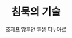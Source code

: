 ---
title: 침묵의 기술 
author: 조제프 앙투안 투생 디누아르
slug: claanrdmlrltnf 
category: book
coverUrl: http://image.kyobobook.co.kr/images/book/large/262/l9788950963262.jpg
---